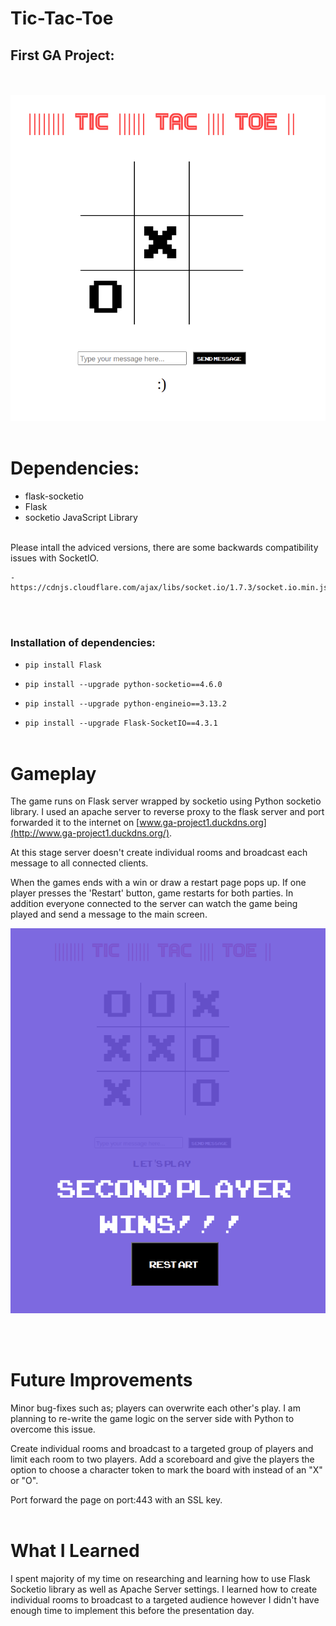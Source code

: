 # Tic-Tac-Toe
## First GA Project:
<br><br/>
![mock_image](./game_mock_image/mock.png)
<br><br/>
# Dependencies:

- flask-socketio
- Flask
- socketio JavaScript Library 
<br>
Please intall the adviced versions, there are some backwards compatibility issues with SocketIO.

    - https://cdnjs.cloudflare.com/ajax/libs/socket.io/1.7.3/socket.io.min.js
<br> <br/>

### Installation of dependencies:
- `pip install Flask`

- `pip install --upgrade python-socketio==4.6.0`

- `pip install --upgrade python-engineio==3.13.2`

- `pip install --upgrade Flask-SocketIO==4.3.1`
<br><br/>
# Gameplay

The game runs on Flask server wrapped by socketio using Python socketio library. I used an apache server to reverse proxy to the flask server and port forwarded it to the internet on [www.ga-project1.duckdns.org](http://www.ga-project1.duckdns.org/). 

At this stage server doesn't create individual rooms and broadcast each message
to all connected clients. 

When the games ends with a win or draw a restart page pops up. If one player presses
the 'Restart' button, game restarts for both parties. In addition everyone connected to 
the server can watch the game being played and send a message to the main screen.

![restart_image](./game_mock_image/restart.png) 

<br><br/>
# Future Improvements

Minor bug-fixes such as; players can overwrite each other's play. I am planning to re-write the game logic on the server side with Python to overcome this issue.

Create individual rooms and broadcast to a targeted group of players and limit each room to two players. Add a scoreboard and give the players the option to choose a character token to mark the board with instead of an "X" or "O". 

Port forward the page on port:443 with an SSL key. 
<br><br/>
# What I Learned
I spent majority of my time on researching and learning how to use Flask Socketio library as well as Apache Server settings. I learned how to create individual rooms to broadcast to a targeted audience however I didn't have enough time to implement this before the presentation day.  
